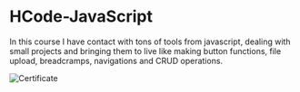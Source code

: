 # HCode-JavaScript

In this course I have contact with tons of tools from javascript, dealing with small projects and bringing them to live like making button functions, file upload, breadcramps, navigations and CRUD operations.

<img src="https://storage.googleapis.com/hcode.com.br/certificates/original/202001JSFULL005E1854F30FF0D.jpg?1599668131138" alt="Certificate" />
